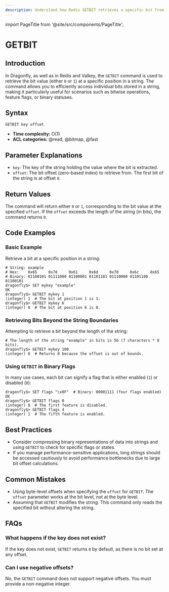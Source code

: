 ```yaml
---
description: Understand how Redis GETBIT retrieves a specific bit from a string value.
---
```


import PageTitle from '@site/src/components/PageTitle';

# GETBIT

<PageTitle title="Redis GETBIT Command (Documentation) | Dragonfly" />

## Introduction

In Dragonfly, as well as in Redis and Valkey, the `GETBIT` command is used to retrieve the bit value (either `0` or `1`) at a specific position in a string.
The command allows you to efficiently access individual bits stored in a string, making it particularly useful for scenarios such as bitwise operations, feature flags, or binary statuses.

## Syntax

```shell
GETBIT key offset
```

- **Time complexity:** O(1)
- **ACL categories:** @read, @bitmap, @fast

## Parameter Explanations

- `key`: The key of the string holding the value where the bit is extracted.
- `offset`: The bit offset (zero-based index) to retrieve from. The first bit of the string is at offset `0`.

## Return Values

The command will return either `0` or `1`, corresponding to the bit value at the specified `offset`.
If the `offset` exceeds the length of the string (in bits), the command returns `0`.

## Code Examples

### Basic Example

Retrieve a bit at a specific position in a string:

```shell
# String: example
# Hex:    0x65     0x78     0x61     0x6d     0x70     0x6c     0x65
# Binary: 01100101 01111000 01100001 01101101 01110000 01101100 01100101
dragonfly$> SET mykey "example"
OK
dragonfly$> GETBIT mykey 1
(integer) 1  # The bit at position 1 is 1.
dragonfly$> GETBIT mykey 6
(integer) 0  # The bit at position 6 is 0.
```

### Retrieving Bits Beyond the String Boundaries

Attempting to retrieve a bit beyond the length of the string:

```shell
# The length of the string "example" in bits is 56 (7 characters * 8 bits).
dragonfly$> GETBIT mykey 100
(integer) 0  # Returns 0 because the offset is out of bounds.
```

### Using `GETBIT` in Binary Flags

In many use cases, each bit can signify a flag that is either enabled (`1`) or disabled (`0`):

```shell
dragonfly$> SET flags "\x0F"  # Binary: 00001111 (four flags enabled)
OK
dragonfly$> GETBIT flags 0
(integer) 0  # The first feature is disabled.
dragonfly$> GETBIT flags 4
(integer) 1  # The fifth feature is enabled.
```

## Best Practices

- Consider compressing binary representations of data into strings and using `GETBIT` to check for specific flags or states.
- If you manage performance-sensitive applications, long strings should be accessed cautiously to avoid performance bottlenecks due to large bit offset calculations.

## Common Mistakes

- Using byte-level offsets when specifying the `offset` for `GETBIT`. The `offset` parameter works at the bit level, not at the byte level.
- Assuming that `GETBIT` modifies the string. This command only reads the specified bit without altering the string.

## FAQs

### What happens if the key does not exist?

If the key does not exist, `GETBIT` returns `0` by default, as there is no bit set at any offset.

### Can I use negative offsets?

No, the `GETBIT` command does not support negative offsets. You must provide a non-negative integer.
